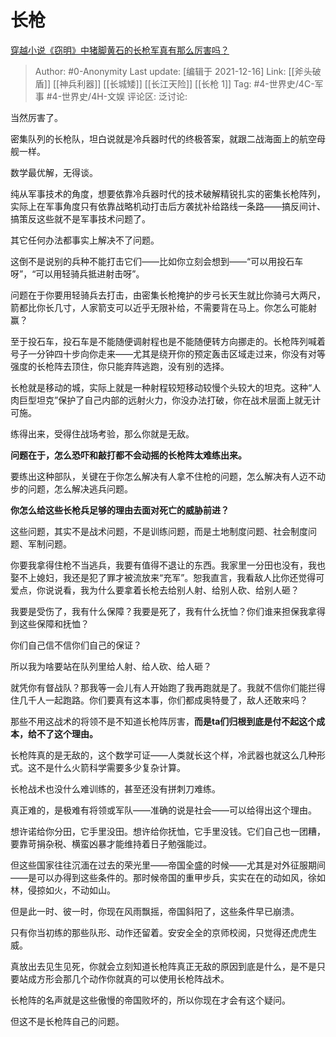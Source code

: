 # 长枪
[穿越小说《窃明》中猪脚黄石的长枪军真有那么厉害吗？](https://www.zhihu.com/question/21944109/answer/2272677632)

> Author: #0-Anonymity
> Last update: [编辑于 2021-12-16]
> Link: [[斧头破盾]] [[神兵利器]] [[长城矮]] [[长江天险]] [[长枪 1]]
> Tag: #4-世界史/4C-军事 #4-世界史/4H-文娱
> 评论区:
> 泛讨论:

当然厉害了。

密集队列的长枪队，坦白说就是冷兵器时代的终极答案，就跟二战海面上的航空母舰一样。

数学最优解，无得谈。

纯从军事技术的角度，想要依靠冷兵器时代的技术破解精锐扎实的密集长枪阵列，实际上在军事角度只有依靠战略机动打击后方袭扰补给路线一条路——搞反间计、搞策反这些就不是军事技术问题了。

其它任何办法都事实上解决不了问题。

这倒不是说别的兵种不能打击它们——比如你立刻会想到——“可以用投石车呀”，“可以用轻骑兵抵进射击呀”。

问题在于你要用轻骑兵去打击，由密集长枪掩护的步弓长天生就比你骑弓大两尺，箭都比你长几寸，人家箭支可以近乎无限补给，不需要背在马上。你怎么可能射赢？

至于投石车，投石车是不能随便调射程也是不能随便转方向挪走的。长枪阵列喊着号子一分钟四十步向你走来——尤其是绕开你的预定轰击区域走过来，你没有对等强度的长枪阵去顶住，你只能弃阵逃跑，没有别的选择。

长枪就是移动的城，实际上就是一种射程较短移动较慢个头较大的坦克。这种“人肉巨型坦克”保护了自己内部的远射火力，你没办法打破，你在战术层面上就无计可施。

练得出来，受得住战场考验，那么你就是无敌。

**问题在于，怎么恐吓和敲打都不会动摇的长枪阵太难练出来。**

要练出这种部队，关键在于你怎么解决有人拿不住枪的问题，怎么解决有人迈不动步的问题，怎么解决逃兵问题。

**你怎么给这些长枪兵足够的理由去面对死亡的威胁前进？**

这些问题，其实不是战术问题，不是训练问题，而是土地制度问题、社会制度问题、军制问题。

你要我拿得住枪不当逃兵，我要有值得不退让的东西。我家里一分田也没有，我也娶不上媳妇，我还是犯了罪才被流放来“充军”。恕我直言，我看敌人比你还觉得可爱点，你说说看，我为什么要拿着长枪去给别人射、给别人砍、给别人砸？

我要是受伤了，我有什么保障？我要是死了，我有什么抚恤？你们谁来担保我拿得到这些保障和抚恤？

你们自己信不信你们自己的保证？

所以我为啥要站在队列里给人射、给人砍、给人砸？

就凭你有督战队？那我等一会儿有人开始跑了我再跑就是了。我就不信你们能拦得住几千人一起跑路。你们要真有这本事，你们都成奥特曼了，敌人还敢来吗？

那些不用这战术的将领不是不知道长枪阵厉害，**而是ta们归根到底是付不起这个成本，给不了这个理由。**

长枪阵真的是无敌的，这个数学可证——人类就长这个样，冷武器也就这么几种形式。这不是什么火箭科学需要多少复杂计算。

长枪战术也没什么难训练的，甚至还没有拼刺刀难练。

真正难的，是极难有将领或军队——准确的说是社会——可以给得出这个理由。

想许诺给你分田，它手里没田。想许给你抚恤，它手里没钱。它们自己也一团糟，要靠苛捐杂税、横蛮凶暴才能维持着日子勉强能过。

但这些国家往往沉湎在过去的荣光里——帝国全盛的时候——尤其是对外征服期间——是可以办得到这些条件的。那时候帝国的重甲步兵，实实在在的动如风，徐如林，侵掠如火，不动如山。

但是此一时、彼一时，你现在风雨飘摇，帝国斜阳了，这些条件早已崩溃。

只有你当初练的那些队形、动作还留着。安安全全的京师校阅，只觉得还虎虎生威。

真放出去见生见死，你就会立刻知道长枪阵真正无敌的原因到底是什么，是不是只要站成方形会那几个动作你就真的可以使用长枪阵战术。

长枪阵的名声就是这些傲慢的帝国败坏的，所以你现在才会有这个疑问。

但这不是长枪阵自己的问题。
